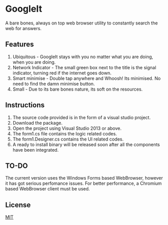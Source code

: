 # GoogleIt
A bare bones, always on top web browser utility to constantly search the web for answers.

## Features
1. Ubiquitous - GoogleIt stays with you no matter what you are doing, when you are doing.
2. Network Indicator - The small green box next to the title is the signal indicator, turning red if the internet goes down.
3. Smart minimise - Double tap anywhere and Whoosh! Its minimised. No need to find the damn minimise button.
4. Small - Due to its bare bones nature, its soft on the resources.

## Instructions

1. The source code provided is in the form of a visual studio project.
2. Download the package.
3. Open the project using Visual Studio 2013 or above.
4. The form1.cs file contains the logic related codes.
5. The form1.Designer.cs contains the UI related codes.
6. A ready to install binary will be released soon after all the components have been integrated.

## TO-DO
The current version uses the Windows Forms based WebBrowser, however it has got serious perfomance issues. For better performance, a Chromium based WebBrowser client must be used.

## License
[MIT](https://github.com/NilanjanDaw/GoogleIt/blob/master/LICENSE)
